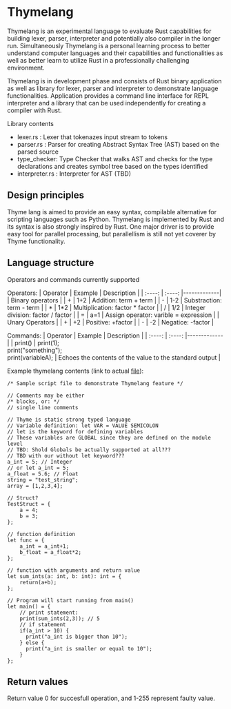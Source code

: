 Thymelang
==========

Thymelang is an experimental language to evaluate Rust capabilities for building lexer, parser, interpreter and potentially also compiler in the longer run. Simultaneously Thymelang is a personal learning process to better understand computer languages and their capabilities and functionalities as well as better learn to utilize Rust in a professionally challenging environment.

Thymelang is in development phase and consists of Rust binary application as well as library for lexer, parser and interpreter to demonstrate language functionalities. Application provides a command line interface for REPL interpreter and a library that can be used independently for creating a compiler with Rust.

Library contents
- lexer.rs : Lexer that tokenazes input stream to tokens
- parser.rs : Parser for creating Abstract Syntax Tree (AST) based on the parsed source
- type_checker: Type Checker that walks AST  and checks for the type declarations and creates symbol tree based on the types identified
- interpreter.rs : Interpreter for AST (TBD)

Design principles
-----------------

Thyme lang is aimed to provide an easy syntax, compilable alternative for scripting languages such as Python. Thymelang is implemented by Rust and its syntax is also strongly inspired by Rust. One major driver is to provide easy tool for parallel processing, but parallellism is still not yet coverer by Thyme functionality.

Language structure
------------------

Operators and commands currently supported

Operators:
| Operator | Example | Description |
|  :----:  |  :----: |-------------|
| Binary operators |
| +        | 1+2     | Addition: term + term |
| -        | 1-2     | Substraction: term - term |
| *        | 1*2     | Multiplication:  factor * factor |
| /        | 1/2     | Integer division:  factor / factor |
| =        | a=1     | Assign operator: varible = expression |
| Unary Operators |
| +        | +2     | Positive: +factor |
| -        | -2     | Negatice: -factor |


Commands:
| Operator | Example | Description |
|  :----:  |  :----: |-------------|
| print()  | print(1);</br>print("something");</br>print(variableA);  | Echoes the contents of the value to the standard output |



Example thymelang contents (link to actual [file](/examples/sample.thm)):
```
/* Sample script file to demonstrate Thymelang feature */

// Comments may be either
/* blocks, or: */
// single line comments 

// Thyme is static strong typed language
// Variable definition: let VAR = VALUE SEMICOLON
// let is the keyword for defining variables
// These variables are GLOBAL since they are defined on the module level
// TBD: Shold Globals be actually supported at all???
// TBD with our without let keyword???
a_int = 5; // Integer
// or let a_int = 5;
a_float = 5.6; // Float
string = "test_string";
array = [1,2,3,4];

// Struct?
TestStruct = {
    a = 4;
    b = 3;
};

// function definition
let func = {
    a_int = a_int+1;
    b_float = a_float*2;
};

// function with arguments and return value
let sum_ints(a: int, b: int): int = {
    return(a+b);
};

// Program will start running from main()
let main() = {
    // print statement:
    print(sum_ints(2,3)); // 5
    // if statement
    if(a_int > 10) {
      print("a_int is bigger than 10");
    } else {
      print("a_int is smaller or equal to 10");
    }
};
```

Return values
-------------

Return value 0 for succesfull operation, and 1-255 represent faulty value.

